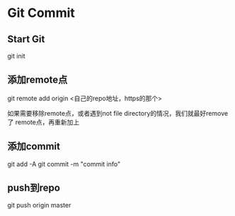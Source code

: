  # Git Commit

 ## Start Git
git init

 ##  添加remote点


git remote add origin <自己的repo地址，https的那个>

如果需要移除remote点，或者遇到not file directory的情况，我们就最好remove 了  remote点，再重新加上

 ## 添加commit
 git add -A
 git commit -m "commit info" 


## push到repo
git push origin master
